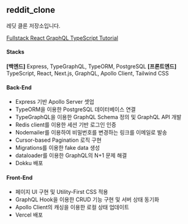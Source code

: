 ## reddit_clone

레딧 클론 저장소입니다.

[Fullstack React GraphQL TypeScript Tutorial](https://youtu.be/I6ypD7qv3Z8)

#### Stacks
**[백엔드]** Express, TypeGraphQL, TypeORM, PostgreSQL
**[프론트엔드]** TypeScript, React, Next.js, GraphQL, Apollo Client, Tailwind CSS

#### Back-End

- Express 기반 Apollo Server 셋업
- TypeORM을 이용한 PostgreSQL 데이터베이스 연결
- TypeGraphQL을 이용한 GraphQL Schema 정의 및 GraphQL API 개발
- Redis client를 이용한 세션 기반 로그인 인증
- Nodemailer를 이용하여 비밀번호를 변경하는 링크를 이메일로 발송
- Cursor-based Pagination 로직 구현
- Migrations를 이용한 fake data 생성
- dataloader를 이용한 GraphQL의 N+1 문제 해결
- Dokku 배포 

#### Front-End

- 페이지 UI 구현 및 Utility-First CSS 적용
- GraphQL Hook을 이용한 CRUD 기능 구현 및 서버 상태 동기화
- Apollo Client의 캐싱을 이용한 로컬 상태 업데이트
- Vercel 배포
